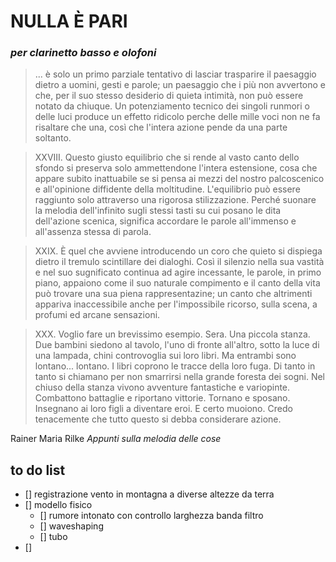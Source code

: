 # NULLA È PARI

### *per clarinetto basso e olofoni*

>... è solo un primo parziale tentativo di lasciar trasparire il paesaggio dietro a uomini, gesti e parole; un paesaggio che i più non avvertono e che, per il suo stesso desiderio di quieta intimità, non può essere notato da chiuque. Un potenziamento tecnico dei singoli runmori o delle luci produce un effetto ridicolo perche delle mille voci non ne fa risaltare che una, così che l'intera azione pende da una parte soltanto.

>XXVIII. Questo giusto equilibrio che si rende al vasto canto dello sfondo si preserva solo ammettendone l'intera estensione, cosa che appare subito inattuabile se si pensa
ai mezzi del nostro palcoscenico e all'opinione diffidente della moltitudine. L'equilibrio può essere raggiunto solo attraverso una rigorosa stilizzazione. Perché suonare la melodia dell'infinito sugli stessi tasti su cui posano le dita dell'azione scenica, significa accordare le parole all'immenso e all'assenza stessa di parola.

>XXIX. È quel che avviene introducendo un coro che quieto si dispiega dietro il tremulo scintillare dei dialoghi. Così il silenzio nella sua vastità e nel suo sugnificato continua ad agire incessante, le parole, in primo piano, appaiono come il suo naturale compimento e il canto della vita può trovare una sua piena rappresentazine; un canto che altrimenti appariva inaccessibile anche per l'impossibile ricorso, sulla scena, a profumi ed arcane sensazioni.

>XXX. Voglio fare un brevissimo esempio. Sera. Una piccola stanza. Due bambini siedono al tavolo, l'uno di fronte all'altro, sotto la luce di una lampada, chini controvoglia sui loro libri. Ma entrambi sono lontano... lontano. I libri coprono le tracce della loro fuga. Di tanto in tanto si chiamano per non smarrirsi nella grande foresta dei sogni. Nel chiuso della stanza vivono avventure fantastiche e variopinte. Combattono battaglie e riportano vittorie. Tornano e sposano. Insegnano ai loro figli a diventare eroi. E certo muoiono. Credo tenacemente che tutto questo si debba considerare azione.

Rainer Maria Rilke
*Appunti sulla melodia delle cose*

## to do list

 - [] registrazione vento in montagna a diverse altezze da terra
 - [] modello fisico
    + [] rumore intonato con controllo larghezza banda filtro
    + [] waveshaping 
    + [] tubo
 - [] 
